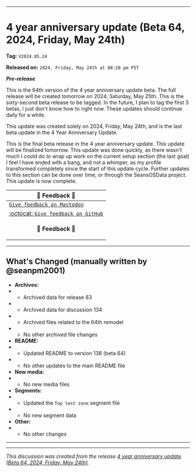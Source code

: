 
***

# 4 year anniversary update (Beta 64, 2024, Friday, May 24th)

**Tag:** `V2024.05.24`

**Released on:** `2024, Friday, May 24th at 08:20 pm PST`

***Pre-release***

This is the 64th version of the 4 year anniversary update beta. The full release will be created tomorrow on 2024, Saturday, May 25th. This is the sixty-second beta release to be tagged. In the future, I plan to tag the first 3 betas, I just don't know how to right now. These updates should continue daily for a while.

This update was created solely on 2024, Friday, May 24th, and is the last beta update in the 4 Year Anniversary Update.

This is the final beta release in the 4 year anniversary update. This update will be finalized tomorrow. This update was done quickly, as there wasn't much I could do to wrap up work on the current setup section (the last goal) I feel I have ended with a bang, and not a whimper, as my profile transformed completely since the start of this update cycle. Further updates to this section can be done over time, or through the SeansOSData project. This update is now complete.

| 📣️ Feedback 💬️ |
|---|
| [`Give feedback on Mastodon`](https://techhub.social/deck/@seanpm2001/112237731368032617) |
| [:octocat: `Give feedback on GitHub`](https://github.com/seanpm2001/seanpm2001/discussions/136/) |
| <p align="center"><b>💬️ Feedback 📣️</b></p> |

---

## What's Changed (manually written by @seanpm2001)

- **Archives:**
- - Archived data for release 63
- - Archived data for discussion 134
- - Archived files related to the 64th remodel <!-- This number should be 1 higher than the release data 2 lines above, and should match the README beta version) !-->
- - No other archived file changes
- **README:**
- - Updated README to version 138 (beta 64)
- - No other updates to the main README file
- **New media:**
- - No new media files
- **Segments:**
- - Updated the `Top test zone` segment file
- - No new segment data
- **Other:**
- - No other changes

***


<hr /><em>This discussion was created from the release <a href='https://github.com/seanpm2001/seanpm2001/releases/tag/V2024.05.24'>4 year anniversary update (Beta 64, 2024, Friday, May 24th)</a>.</em>
